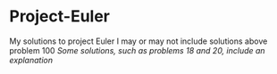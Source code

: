 # Project-Euler
My solutions to project Euler
I may or may not include solutions above problem 100
*Some solutions, such as problems 18 and 20, include an explanation*
